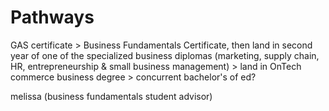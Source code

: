 # Pathways
GAS certificate > Business Fundamentals Certificate, then land in second year of one of the specialized business diplomas (marketing, supply chain, HR, entrepreneurship & small business management) > land in OnTech commerce business degree > concurrent bachelor's of ed?

melissa (business fundamentals student advisor)